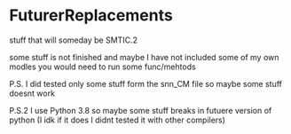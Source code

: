 # FuturerReplacements

stuff that will someday be SMTIC.2

some stuff is not finished and maybe I have not included some of my own modles you would need to run some func/mehtods

P.S. I did tested only some stuff form the snn_CM file so maybe some stuff doesnt work

P.S.2 I use Python 3.8 so maybe some stuff breaks in futuere version of python (I idk if it does I didnt tested it with other compilers)
